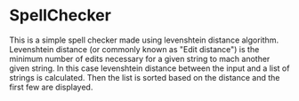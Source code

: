 # SpellChecker
This is a simple spell checker made using levenshtein distance algorithm. Levenshtein distance (or commonly known as "Edit distance") is the minimum number of edits necessary for a given string to mach another given string. In this case levenshtein distance between the input and a list of strings is calculated. Then the list is sorted based on the distance and the first few are displayed.
